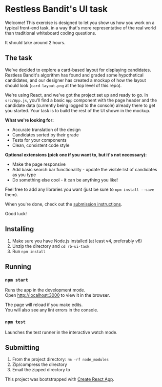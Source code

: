 Restless Bandit's UI task
=========================

Welcome! This exercise is designed to let you show us how you work on a typical front-end task, in a way that's more representative of the real world than traditional whiteboard coding questions.

It should take around 2 hours.

## The task

We've decided to explore a card-based layout for displaying candidates. Restless Bandit's algorithm has found and graded some hypothetical candidates, and our designer has created a mockup of how the layout should look (`card-layout.png` at the top level of this repo).

We're using React, and we've got the project set up and ready to go. In `src/App.js`, you'll find a basic `App` component with the page header and the candidate data (currently being logged to the console) already there to get you started. Your task is to build the rest of the UI shown in the mockup.

**What we're looking for:**
- Accurate translation of the design
- Candidates sorted by their grade
- Tests for your components
- Clean, consistent code style

**Optional extensions (pick one if you want to, but it's not necessary):**
- Make the page responsive
- Add basic search bar functionality - update the visible list of candidates as you type
- Do something else cool - it can be anything you like!

Feel free to add any libraries you want (just be sure to `npm install --save` them).

When you're done, check out the [submission instructions](#submitting).

Good luck!

## Installing

1. Make sure you have Node.js installed (at least v4, preferably v6)
2. Unzip the directory and `cd rb-ui-task`
3. Run `npm install`

## Running

### `npm start`

Runs the app in the development mode.<br>
Open [http://localhost:3000](http://localhost:3000) to view it in the browser.

The page will reload if you make edits.<br>
You will also see any lint errors in the console.

### `npm test`

Launches the test runner in the interactive watch mode.

## Submitting

1. From the project directory: `rm -rf node_modules`
2. Zip/compress the directory
2. Email the zipped directory to [](mailto:)

This project was bootstrapped with [Create React App](https://github.com/facebookincubator/create-react-app).
